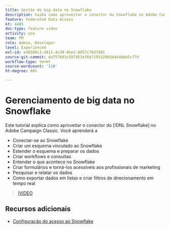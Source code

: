 ```yaml
---
title: Gestão de big data no Snowflake
description: Saiba como aproveitar o conector do Snowflake no Adobe Campaign Classic
feature: Federated Data Access
kt: 4405
doc-type: feature video
activity: use
team: PM
role: Admin, Developer
level: Experienced
exl-id: e46560c3-d911-4cd9-8be2-8057c70d7881
source-git-commit: da757603c597453ef6b7195329b5b44ab6e5c77d
workflow-type: tm+mt
source-wordcount: '110'
ht-degree: 88%

---
```


# Gerenciamento de big data no Snowflake

Este tutorial explica como aproveitar o conector do [!DNL Snowflake] no Adobe Campaign Classic.
Você aprenderá a

* Conectar-se ao Snowflake
* Criar um esquema vinculado ao Snowflake
* Estender o esquema e preparar os dados
* Criar workflows e consultas
* Entender o que acontece no Snowflake
* Criar formulários e torná-los acessíveis aos profissionais de marketing
* Pesquisar e relatar os dados
* Como exportar dados em listas e criar filtros de direcionamento em tempo real

>[!VIDEO](https://video.tv.adobe.com/v/31588?quality=12&learn=on)

## Recursos adicionais

* [Configuração do acesso ao Snowflake](https://experienceleague.adobe.com/docs/campaign-classic/using/installing-campaign-classic/accessing-external-database/configure-fda/config-databases/configure-fda-snowflake.html?lang=en#installing-campaign-classic)
